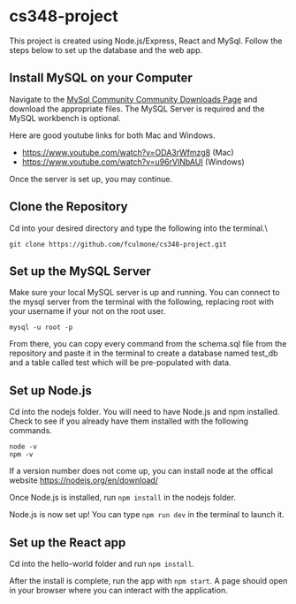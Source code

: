 # cs348-project

This project is created using Node.js/Express, React and MySql. Follow the steps below to set up the database and the web app.

## Install MySQL on your Computer
Navigate to the [MySql Community Community Downloads Page](https://dev.mysql.com/downloads) and download the appropriate files. The MySQL Server is required and the MySQL workbench is optional.

Here are good youtube links for both Mac and Windows.

* https://www.youtube.com/watch?v=ODA3rWfmzg8 (Mac)
* https://www.youtube.com/watch?v=u96rVINbAUI (Windows)

Once the server is set up, you may continue.

## Clone the Repository
Cd into your desired directory and type the following into the terminal.\
```
git clone https://github.com/fculmone/cs348-project.git
```

## Set up the MySQL Server
Make sure your local MySQL server is up and running. You can connect to the mysql server from the terminal with the following, replacing root with your username if your not on the root user.
```
mysql -u root -p
```
From there, you can copy every command from the schema.sql file from the repository and paste it in the terminal to create a database named test_db and a table called test which will be pre-populated with data.

## Set up Node.js
Cd into the nodejs folder. You will need to have Node.js and npm installed. Check to see if you already have them installed with the following commands.
```
node -v
npm -v
```
If a version number does not come up, you can install node at the offical website https://nodejs.org/en/download/ 

Once Node.js is installed, run ```npm install``` in the nodejs folder. 

Node.js is now set up! You can type `npm run dev` in the terminal to launch it.


## Set up the React app
Cd into the hello-world folder and run `npm install`. 

After the install is complete, run the app with `npm start`. A page should open in your browser where you can interact with the application.
